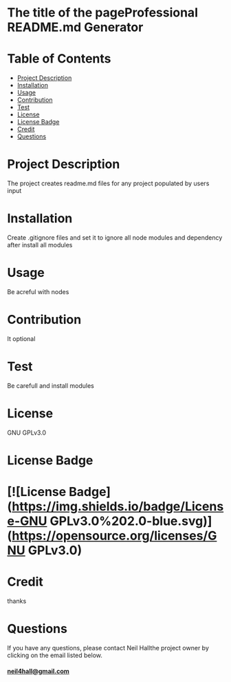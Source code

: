 

 # The title of the page**Professional README.md Generator**
 
 # Table of Contents
 * [Project Description](#project-description)
 * [Installation](#installation)
 * [Usage](#usage)
 * [Contribution](#contribution)
 * [Test](#test)
 * [License](#license)
 * [License Badge](#License-Badges)
 * [Credit](#credits)
 * [Questions](#questions)

 # Project Description
 The project creates readme.md files for any project populated by users input

 # Installation
 Create .gitignore files and set it to ignore all node modules and dependency after install all modules 

 # Usage
 Be acreful with nodes

 # Contribution
 It optional

 # Test
 Be carefull and install modules

 # License
 GNU GPLv3.0

 # License Badge
 # [![License Badge](https://img.shields.io/badge/License-GNU GPLv3.0%202.0-blue.svg)](https://opensource.org/licenses/GNU GPLv3.0)

 # Credit
 thanks

 # Questions
  If you have any questions, please contact Neil Hallthe project owner by clicking on the email listed below.  
  
  
  #### [neil4hall@gmail.com](mailto:neil4hall@gmail.com)
